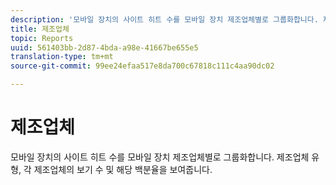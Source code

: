 ```yaml
---
description: '모바일 장치의 사이트 히트 수를 모바일 장치 제조업체별로 그룹화합니다. 제조업체 유형, 각 제조업체의 보기 수 및 해당 백분율을 보여줍니다. '
title: 제조업체
topic: Reports
uuid: 561403bb-2d87-4bda-a98e-41667be655e5
translation-type: tm+mt
source-git-commit: 99ee24efaa517e8da700c67818c111c4aa90dc02

---
```



# 제조업체

모바일 장치의 사이트 히트 수를 모바일 장치 제조업체별로 그룹화합니다. 제조업체 유형, 각 제조업체의 보기 수 및 해당 백분율을 보여줍니다. 

